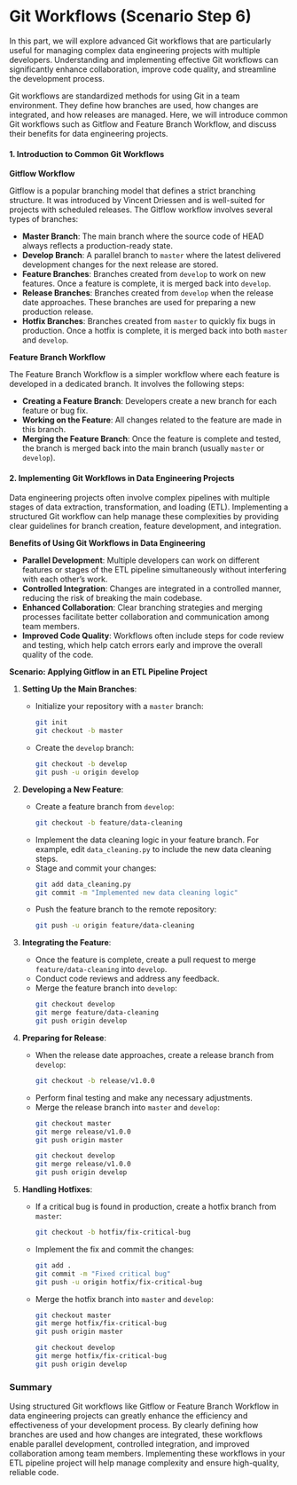 # Git Workflows (Scenario Step 6)

In this part, we will explore advanced Git workflows that are particularly useful for managing complex data engineering projects with multiple developers. Understanding and implementing effective Git workflows can significantly enhance collaboration, improve code quality, and streamline the development process.

Git workflows are standardized methods for using Git in a team environment. They define how branches are used, how changes are integrated, and how releases are managed. Here, we will introduce common Git workflows such as Gitflow and Feature Branch Workflow, and discuss their benefits for data engineering projects.

#### 1. Introduction to Common Git Workflows

**Gitflow Workflow**

Gitflow is a popular branching model that defines a strict branching structure. It was introduced by Vincent Driessen and is well-suited for projects with scheduled releases. The Gitflow workflow involves several types of branches:

- **Master Branch**: The main branch where the source code of HEAD always reflects a production-ready state.
- **Develop Branch**: A parallel branch to `master` where the latest delivered development changes for the next release are stored.
- **Feature Branches**: Branches created from `develop` to work on new features. Once a feature is complete, it is merged back into `develop`.
- **Release Branches**: Branches created from `develop` when the release date approaches. These branches are used for preparing a new production release.
- **Hotfix Branches**: Branches created from `master` to quickly fix bugs in production. Once a hotfix is complete, it is merged back into both `master` and `develop`.

**Feature Branch Workflow**

The Feature Branch Workflow is a simpler workflow where each feature is developed in a dedicated branch. It involves the following steps:

- **Creating a Feature Branch**: Developers create a new branch for each feature or bug fix.
- **Working on the Feature**: All changes related to the feature are made in this branch.
- **Merging the Feature Branch**: Once the feature is complete and tested, the branch is merged back into the main branch (usually `master` or `develop`).

#### 2. Implementing Git Workflows in Data Engineering Projects

Data engineering projects often involve complex pipelines with multiple stages of data extraction, transformation, and loading (ETL). Implementing a structured Git workflow can help manage these complexities by providing clear guidelines for branch creation, feature development, and integration.

**Benefits of Using Git Workflows in Data Engineering**

- **Parallel Development**: Multiple developers can work on different features or stages of the ETL pipeline simultaneously without interfering with each other’s work.
- **Controlled Integration**: Changes are integrated in a controlled manner, reducing the risk of breaking the main codebase.
- **Enhanced Collaboration**: Clear branching strategies and merging processes facilitate better collaboration and communication among team members.
- **Improved Code Quality**: Workflows often include steps for code review and testing, which help catch errors early and improve the overall quality of the code.

**Scenario: Applying Gitflow in an ETL Pipeline Project**

1. **Setting Up the Main Branches**:
   - Initialize your repository with a `master` branch:
     ```sh
     git init
     git checkout -b master
     ```
   - Create the `develop` branch:
     ```sh
     git checkout -b develop
     git push -u origin develop
     ```

2. **Developing a New Feature**:
   - Create a feature branch from `develop`:
     ```sh
     git checkout -b feature/data-cleaning
     ```
   - Implement the data cleaning logic in your feature branch. For example, edit `data_cleaning.py` to include the new data cleaning steps.
   - Stage and commit your changes:
     ```sh
     git add data_cleaning.py
     git commit -m "Implemented new data cleaning logic"
     ```
   - Push the feature branch to the remote repository:
     ```sh
     git push -u origin feature/data-cleaning
     ```

3. **Integrating the Feature**:
   - Once the feature is complete, create a pull request to merge `feature/data-cleaning` into `develop`.
   - Conduct code reviews and address any feedback.
   - Merge the feature branch into `develop`:
     ```sh
     git checkout develop
     git merge feature/data-cleaning
     git push origin develop
     ```

4. **Preparing for Release**:
   - When the release date approaches, create a release branch from `develop`:
     ```sh
     git checkout -b release/v1.0.0
     ```
   - Perform final testing and make any necessary adjustments.
   - Merge the release branch into `master` and `develop`:
     ```sh
     git checkout master
     git merge release/v1.0.0
     git push origin master
     
     git checkout develop
     git merge release/v1.0.0
     git push origin develop
     ```

5. **Handling Hotfixes**:
   - If a critical bug is found in production, create a hotfix branch from `master`:
     ```sh
     git checkout -b hotfix/fix-critical-bug
     ```
   - Implement the fix and commit the changes:
     ```sh
     git add .
     git commit -m "Fixed critical bug"
     git push -u origin hotfix/fix-critical-bug
     ```
   - Merge the hotfix branch into `master` and `develop`:
     ```sh
     git checkout master
     git merge hotfix/fix-critical-bug
     git push origin master
     
     git checkout develop
     git merge hotfix/fix-critical-bug
     git push origin develop
     ```

### Summary

Using structured Git workflows like Gitflow or Feature Branch Workflow in data engineering projects can greatly enhance the efficiency and effectiveness of your development process. By clearly defining how branches are used and how changes are integrated, these workflows enable parallel development, controlled integration, and improved collaboration among team members. Implementing these workflows in your ETL pipeline project will help manage complexity and ensure high-quality, reliable code.